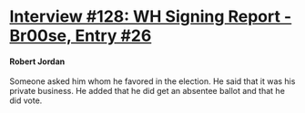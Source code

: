 # [Interview #128: WH Signing Report - Br00se, Entry #26](https://www.theoryland.com/intvmain.php?i=128#26)

#### Robert Jordan

Someone asked him whom he favored in the election. He said that it was his private business. He added that he did get an absentee ballot and that he did vote.

